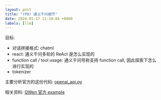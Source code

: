 ```yaml
---
layout: post
title: "(P0) 通义千问细节"
date: 2024-01-17 11:10:04 +0800
labels: [llm]
---
```


目标:

- 对话拼接格式: chatml
- react: 通义千问多轮的 ReAct 是怎么实现的
- function call / tool usage: 通义千问号称支持 function call, 因此探索下怎么进行实现的
- tokenizer


主要分析官方的这份代码: [openai_api.py](https://github.com/QwenLM/Qwen/blob/204c2c59f49cfa7461e8e02d5ad2f6b3d082f08c/openai_api.py)

相关资料: [QWen 官方 example](https://github.com/QwenLM/Qwen/blob/main/examples/)


